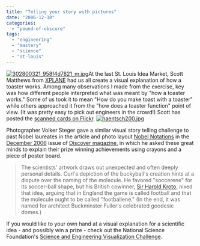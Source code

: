 ```yaml
---
title: "Telling your story with pictures"
date: "2006-12-18"
categories: 
  - "pound-of-obscure"
tags: 
  - "engineering"
  - "mastery"
  - "science"
  - "st-louis"
---
```


[![302800321_958f4d7821_m.jpg](images/302800321_958f4d7821_m.thumbnail.jpg "302800321_958f4d7821_m.jpg")](http://flickr.com/photos/scottmstl/sets/72157594385839524/)At the last St. Louis Idea Market, Scott Matthews from [XPLANE](http://www.xplane.com/company/ "XPLANE - The visual thinking company") had us all create a visual explanation of how a toaster works. Among many observations I made from the exercise, key was how different people interpreted what was meant by "how a toaster works." Some of us took it to mean "How do you make toast with a toaster" while others approached it from the "how does a toaster function" point of view. (It was pretty easy to pick out engineers in the crowd!) Scott has posted the [scanned cards on Flickr](http://flickr.com/photos/scottmstl/sets/72157594385839524/ "SIM Toasters - a photoset on Flickr"). [![haentsch200.jpg](images/haentsch200.thumbnail.jpg "haentsch200.jpg")](http://www.discover.com/issues/dec-06/features/nobel-winners-draw-discoveries/)

Photographer Volker Steger gave a similar visual story telling challenge to past Nobel laureates in the article and photo layout [Nobel Notations](http://www.discover.com/issues/dec-06/features/nobel-winners-draw-discoveries/ "Nobel Notations - Discover Magazine") in the [December 2006](http://www.discover.com/issues/dec-06 "Discover - December 2006") issue of [Discover magazine](http://www.discover.com "Discover magazine"), in which he asked these great minds to explain their prize winning achievements using crayons and a piece of poster board.

> The scientists' artwork draws out unexpected and often deeply personal details. Curl's depiction of the buckyball's creation hints at a dispute over the naming of the molecule. He favored "soccerene" for its soccer-ball shape, but his British cowinner, [Sir Harold Kroto](http://nobelprize.org/nobel_prizes/chemistry/laureates/1996/kroto-autobio.html), nixed that idea, arguing that in England the game is called football and that the molecule ought to be called "footballene." (In the end, it was named for architect Buckminster Fuller's celebrated geodesic domes.)

If you would like to your own hand at a visual explanation for a scientific idea - and possibly win a prize - check out the National Science Foundation's [Science and Engineering Visualization Challenge](http://www.nsf.gov/news/special_reports/scivis/index.jsp "Science and Engineering Visualization Challenge").
